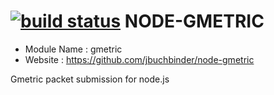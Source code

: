 [![build status](https://secure.travis-ci.org/jbuchbinder/node-gmetric.png)](http://travis-ci.org/jbuchbinder/node-gmetric)
NODE-GMETRIC
============

* Module Name : gmetric
* Website : https://github.com/jbuchbinder/node-gmetric

Gmetric packet submission for node.js

